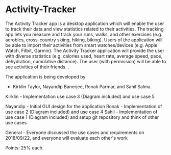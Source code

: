 # Activity-Tracker
The Activity Tracker app is a desktop application which will enable the user to track their data and view statistics related to their activities. The tracking app lets you measure and track your runs, walks, and other exercises (e.g. aerobics, cross-country skiing, hiking, biking). Users of the application will be able to import their activities from smart watches/devices (e.g. Apple Watch, Fitbit, Garmin). The Activity Tracker application will provide the user with diverse statistics (e.g. calories used, heart rate, average speed, pace, dehydration, cumulative distance). The user (with permission) will be able to see activities of their friends. . 

The application is being developed by 
- Kirklin Taylor, Nayandip Banerjee, Ronak Parmar, and Sahil Salma.

Kirklin - Implementation use case 3 (Diagram included) and use case 5

Nayandip - Initial GUI design for the application
Ronak - Implementation of use case 2 (Diagram included) and use case 4
Sahil - Implementation of use case 1 (Diagram included) and setup git repository and think of other use cases

General - Everyone discussed the use cases and requirements on 2018/09/22, and everyone will evaluate each other's work

Points: 25% each

